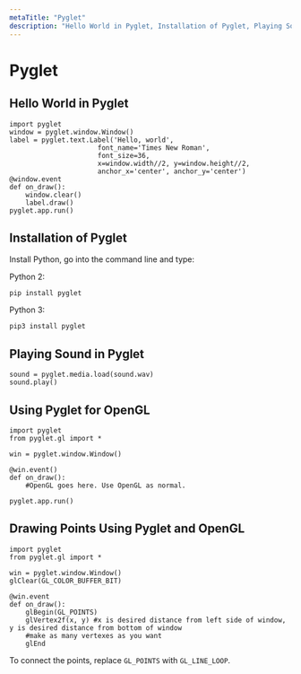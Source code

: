 ```yaml
---
metaTitle: "Pyglet"
description: "Hello World in Pyglet, Installation of Pyglet, Playing Sound in Pyglet, Using Pyglet for OpenGL, Drawing Points Using Pyglet and OpenGL"
---
```


# Pyglet




## Hello World in Pyglet


```
import pyglet
window = pyglet.window.Window()
label = pyglet.text.Label('Hello, world',
                      font_name='Times New Roman',
                      font_size=36,
                      x=window.width//2, y=window.height//2,
                      anchor_x='center', anchor_y='center')
@window.event
def on_draw():
    window.clear()
    label.draw()
pyglet.app.run()

```



## Installation of Pyglet


Install Python, go into the command line and type:

Python 2:

```
pip install pyglet

```

Python 3:

```
pip3 install pyglet

```



## Playing Sound in Pyglet


```
sound = pyglet.media.load(sound.wav)
sound.play()

```



## Using Pyglet for OpenGL


```
import pyglet
from pyglet.gl import *

win = pyglet.window.Window()

@win.event()
def on_draw():
    #OpenGL goes here. Use OpenGL as normal.

pyglet.app.run()

```



## Drawing Points Using Pyglet and OpenGL


```
import pyglet
from pyglet.gl import *

win = pyglet.window.Window()
glClear(GL_COLOR_BUFFER_BIT)

@win.event
def on_draw():
    glBegin(GL_POINTS)
    glVertex2f(x, y) #x is desired distance from left side of window, y is desired distance from bottom of window
    #make as many vertexes as you want
    glEnd

```

To connect the points, replace `GL_POINTS` with `GL_LINE_LOOP`.

